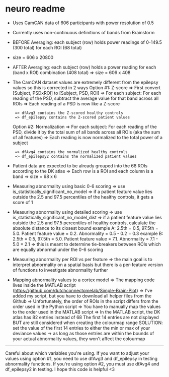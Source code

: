 # neuro readme
- Uses CamCAN data of 606 participants with power resolution of 0.5
- Currently uses non-continuous definitions of bands from Brainstorm
- BEFORE Averaging: each subject (row) holds power readings of 0-149.5 (300 total) for each ROI (68 total)
-  size = 606 x 20800
 - AFTER Averaging: each subject (row) holds a power reading for each (band x ROI) combination (408 total)
    => size = 606 x 408

 - The CamCAN dataset values are extremely different from the epilepsy values so this is corrected in 2 ways
    Option #1: Z-score
        => First convert [Subject, PSDxROI] to [Subject, PSD, ROI]
        => For each subject:
            For each reading of the PSD, subtract the average value for that band across all ROIs
        => Each reading of a PSD is now like a Z-score

        => dfAvg3 contains the Z-scored healthy controls
        => df_epilepsy contains the Z-scored patient values

    Option #2: Normalization
        => For each subject:
            For each reading of the PSD, divide it by the total sum of all bands across all ROIs (aka the sum of all features)
        => Each reading is now normalized to the total power of a subject

        => dfAvg4 contains the normalized healthy controls
        => df_epilepsy2 contains the normalized patient values

 - Patient data are expected to be already grouped into the 68 ROIs according to the DK atlas
    => Each row is a ROI and each column is a band
        => size = 68 x 6

 - Measuring abnormality using basic 0-6 scoring
    => use is_statistically_significant_no_model
    => if a patient feature value lies outside the 2.5 and 97.5 percentiles of the healthy controls, it gets a score of 1

 - Measuring abnormality using detailed scoring
    => use is_statistically_significant_no_model_dist
    => if a patient feature value lies outside the 2.5 and 97.5 percentiles of healthy controls,
        calculate the absolute distance to its closest bound
    example A: 2.5th = 0.5, 97.5th = 5.0. Patient feature value = 0.2. Abnormality = 0.5 - 0.2 = 0.3
    example B: 2.5th = 0.5, 97.5th = 5.0. Patient feature value = 7.1. Abnormality = 7.1 - 5.0 = 2.1
    => this is meant to determine tie-breakers between ROIs which are equally abnormal under the 0-6 scoring

 - Measuring abnormality per ROI vs per feature
    => the main goal is to interpret abnormality on a spatial basis but there is a per-feature version of
        functions to investigate abnormality further

 - Mapping abnormality values to a cortex model
    => The mapping code lives inside the MATLAB script (https://github.com/dutchconnectomelab/Simple-Brain-Plot)
        => I've added my script, but you have to download all helper files from the Github
    => Unfortunately, the order of ROIs in the script differs from the order used in the Python script
    => You have to manually map the values to the order used in the MATLAB script
    => In the MATLAB script, the DK atlas has 82 entries instead of 68
        The first 14 entries are not displayed BUT are still considered when creating the colourmap range
        SOLUTION: set the value of the first 14 entries to either the min or max of your deviance values
        -> as long as those entries are within the bounds of your actual abnormality values, they won't affect the colourmap

 ******
 Careful about which variables you're using. If you want to adjust your values using option #1, you need to use dfAvg3 and
 df_epilepsy in testing abnormality functions. If you're using option #2, you must use dfAvg4 and df_epilepsy2 in testing.
 I hope this code is helpful <3
